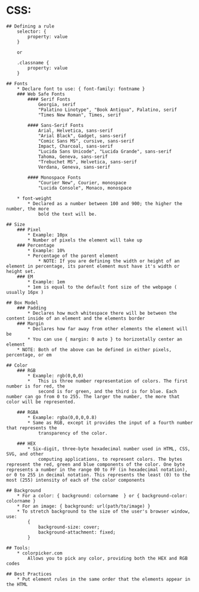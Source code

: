 # CSS:
	## Defining a rule
		selector: {
			property: value
		}

		or

		.classname {
			property: value
		}

	## Fonts
		* Declare font to use: { font-family: fontname }
		### Web Safe Fonts
			#### Serif Fonts
				Georgia, serif
				"Palatino Linotype", "Book Antiqua", Palatino, serif
				"Times New Roman", Times, serif

			#### Sans-Serif Fonts
				Arial, Helvetica, sans-serif
				"Arial Black", Gadget, sans-serif
				"Comic Sans MS", cursive, sans-serif
				Impact, Charcoal, sans-serif
				"Lucida Sans Unicode", "Lucida Grande", sans-serif
				Tahoma, Geneva, sans-serif
				"Trebuchet MS", Helvetica, sans-serif
				Verdana, Geneva, sans-serif

			#### Monospace Fonts
				"Courier New", Courier, monospace
				"Lucida Console", Monaco, monospace

		* font-weight
			* Declared as a number between 100 and 900; the higher the number, the more
				bold the text will be.

	## Size
		### Pixel
			* Example: 10px
			* Number of pixels the element will take up
		### Percentage
			* Example: 10%
			* Percentage of the parent element
				* NOTE: If you are defining the width or height of an element in percentage, its parent element must have it's width or height set.
		### EM
			* Example: 1em
			* 1em is equal to the default font size of the webpage ( usually 16px )

	## Box Model
		### Padding
			* Declares how much whitespace there will be between the content inside of an element and the elements border
		### Margin
			* Declares how far away from other elements the element will be
			* You can use { margin: 0 auto } to horizontally center an element
		* NOTE: Both of the above can be defined in either pixels, percentage, or em

	## Color
		### RGB
		 	* Example: rgb(0,0,0)
			*	This is three number representation of colors. The first number is for red, the
				second is for green, and the third is for blue. Each number can go from 0 to 255. The larger the number, the more that color will be represented.

		### RGBA
			* Example: rgba(0,0,0,0.8)
			* Same as RGB, except it provides the input of a fourth number that represents the
				transparency of the color.

		### HEX
			* Six-digit, three-byte hexadecimal number used in HTML, CSS, SVG, and other
				computing applications, to represent colors. The bytes represent the red, green and blue components of the color. One byte represents a number in the range 00 to FF (in hexadecimal notation), or 0 to 255 in decimal notation. This represents the least (0) to the most (255) intensity of each of the color components

	## Background
		* For a color: { background: colorname  } or { background-color: colorname }
		* For an image: { background: url(path/to/image) }
		* To stretch background to the size of the user's browser window, use:
			{
				background-size: cover;
				background-attachment: fixed;
			}

	## Tools:
		* colorpicker.com
			Allows you to pick any color, providing both the HEX and RGB codes

	## Best Practices
		* Put element rules in the same order that the elements appear in the HTML
